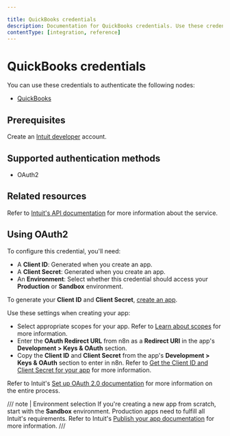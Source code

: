 ```yaml
---

title: QuickBooks credentials
description: Documentation for QuickBooks credentials. Use these credentials to authenticate QuickBooks in n8n, a workflow automation platform.
contentType: [integration, reference]
---
```


# QuickBooks credentials

You can use these credentials to authenticate the following nodes:

- [QuickBooks](/integrations/builtin/app-nodes/n8n-nodes-base.quickbooks.md)

## Prerequisites

Create an [Intuit developer](https://developer.intuit.com/) account.

## Supported authentication methods

- OAuth2

## Related resources

Refer to [Intuit's API documentation](https://developer.intuit.com/app/developer/qbo/docs/develop) for more information about the service.

## Using OAuth2

To configure this credential, you'll need:

- A **Client ID**: Generated when you create an app.
- A **Client Secret**: Generated when you create an app.
- An **Environment**: Select whether this credential should access your **Production** or **Sandbox** environment. 

To generate your **Client ID** and **Client Secret**, [create an app](https://developer.intuit.com/app/developer/qbo/docs/get-started/start-developing-your-app#create-an-app).

Use these settings when creating your app:

- Select appropriate scopes for your app. Refer to [Learn about scopes](https://developer.intuit.com/app/developer/qbo/docs/learn/scopes) for more information.
- Enter the **OAuth Redirect URL** from n8n as a **Redirect URI** in the app's **Development > Keys & OAuth** section.
- Copy the **Client ID** and **Client Secret** from the app's **Development > Keys & OAuth** section to enter in n8n. Refer to [Get the Client ID and Client Secret for your app](https://developer.intuit.com/app/developer/qbo/docs/get-started/get-client-id-and-client-secret) for more information.

Refer to Intuit's [Set up OAuth 2.0 documentation](https://developer.intuit.com/app/developer/qbo/docs/develop/authentication-and-authorization/oauth-2.0) for more information on the entire process.

/// note | Environment selection
If you're creating a new app from scratch, start with the **Sandbox** environment. Production apps need to fulfill all Intuit's requirements. Refer to Intuit's [Publish your app documentation](https://developer.intuit.com/app/developer/qbo/docs/go-live/publish-app) for more information.
///